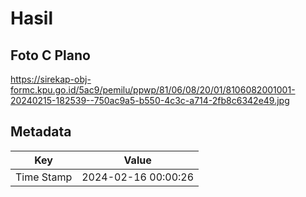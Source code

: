 # Hasil

## Foto C Plano

https://sirekap-obj-formc.kpu.go.id/5ac9/pemilu/ppwp/81/06/08/20/01/8106082001001-20240215-182539--750ac9a5-b550-4c3c-a714-2fb8c6342e49.jpg


## Metadata

| Key        | Value               |
| ---------- | ------------------- |
| Time Stamp | 2024-02-16 00:00:26 |



